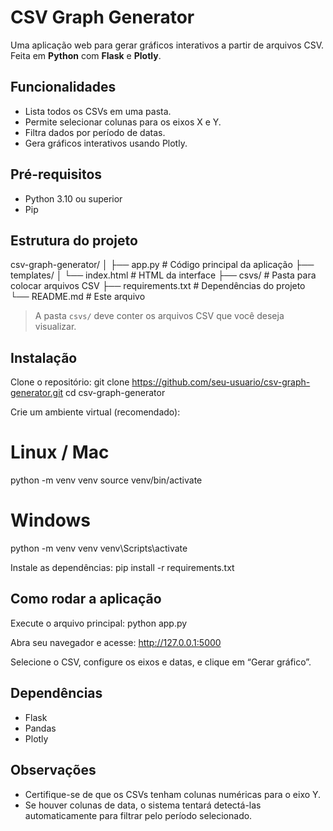 # CSV Graph Generator

Uma aplicação web para gerar gráficos interativos a partir de arquivos CSV. Feita em **Python** com **Flask** e **Plotly**.

## Funcionalidades
- Lista todos os CSVs em uma pasta.
- Permite selecionar colunas para os eixos X e Y.
- Filtra dados por período de datas.
- Gera gráficos interativos usando Plotly.

## Pré-requisitos
- Python 3.10 ou superior
- Pip

## Estrutura do projeto
csv-graph-generator/
│
├── app.py                # Código principal da aplicação
├── templates/
│   └── index.html        # HTML da interface
├── csvs/                 # Pasta para colocar arquivos CSV
├── requirements.txt      # Dependências do projeto
└── README.md             # Este arquivo

> A pasta `csvs/` deve conter os arquivos CSV que você deseja visualizar.

## Instalação
Clone o repositório:
git clone https://github.com/seu-usuario/csv-graph-generator.git
cd csv-graph-generator

Crie um ambiente virtual (recomendado):
# Linux / Mac
python -m venv venv
source venv/bin/activate

# Windows
python -m venv venv
venv\Scripts\activate

Instale as dependências:
pip install -r requirements.txt

## Como rodar a aplicação
Execute o arquivo principal:
python app.py

Abra seu navegador e acesse:
http://127.0.0.1:5000

Selecione o CSV, configure os eixos e datas, e clique em “Gerar gráfico”.

## Dependências
- Flask
- Pandas
- Plotly

## Observações
- Certifique-se de que os CSVs tenham colunas numéricas para o eixo Y.
- Se houver colunas de data, o sistema tentará detectá-las automaticamente para filtrar pelo período selecionado.
